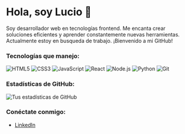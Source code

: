 # Hola, soy Lucio 👋

Soy desarrollador web en tecnologías frontend. Me encanta crear soluciones eficientes y aprender constantemente nuevas herramientas. Actualmente estoy en busqueda de trabajo.
¡Bienvenido a mi GitHub!

### Tecnologías que manejo:
<p align="left">
  <img src="https://img.shields.io/badge/HTML5-E34F26?style=for-the-badge&logo=html5&logoColor=white" alt="HTML5">
  <img src="https://img.shields.io/badge/CSS3-1572B6?style=for-the-badge&logo=css3&logoColor=white" alt="CSS3">
  <img src="https://img.shields.io/badge/JavaScript-F7DF1E?style=for-the-badge&logo=javascript&logoColor=black" alt="JavaScript">
  <img src="https://img.shields.io/badge/React-61DAFB?style=for-the-badge&logo=react&logoColor=black" alt="React">
  <img src="https://img.shields.io/badge/Node.js-339933?style=for-the-badge&logo=nodedotjs&logoColor=white" alt="Node.js">
  <img src="https://img.shields.io/badge/Python-3776AB?style=for-the-badge&logo=python&logoColor=white" alt="Python">
  <img src="https://img.shields.io/badge/Git-F05032?style=for-the-badge&logo=git&logoColor=white" alt="Git">
</p>


### Estadísticas de GitHub:
![Tus estadísticas de GitHub](https://github-readme-stats.vercel.app/api?username=juan123&show_icons=true&theme=radical)

### Conéctate conmigo:
- [LinkedIn](https://linkedin.com/in/juan123)
